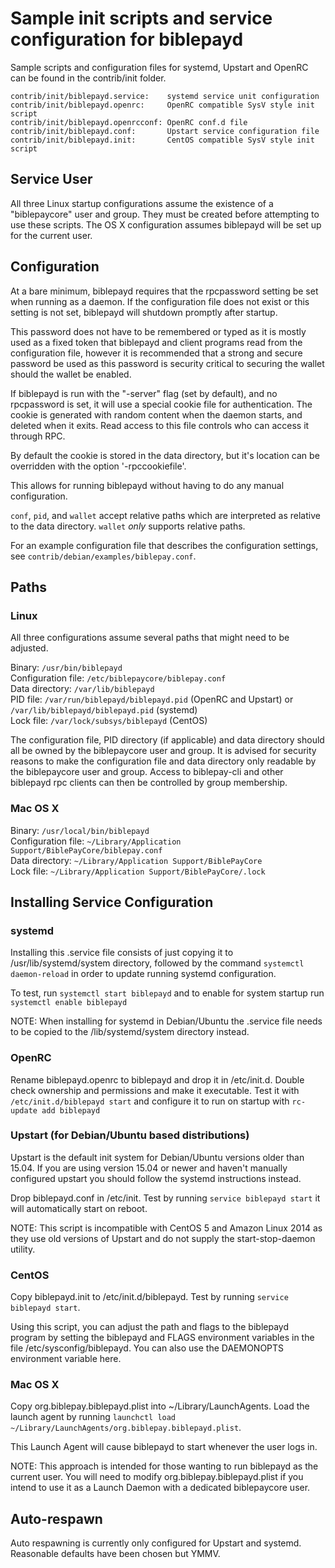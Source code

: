 ﻿Sample init scripts and service configuration for biblepayd
==========================================================

Sample scripts and configuration files for systemd, Upstart and OpenRC
can be found in the contrib/init folder.

    contrib/init/biblepayd.service:    systemd service unit configuration
    contrib/init/biblepayd.openrc:     OpenRC compatible SysV style init script
    contrib/init/biblepayd.openrcconf: OpenRC conf.d file
    contrib/init/biblepayd.conf:       Upstart service configuration file
    contrib/init/biblepayd.init:       CentOS compatible SysV style init script

Service User
---------------------------------

All three Linux startup configurations assume the existence of a "biblepaycore" user
and group.  They must be created before attempting to use these scripts.
The OS X configuration assumes biblepayd will be set up for the current user.

Configuration
---------------------------------

At a bare minimum, biblepayd requires that the rpcpassword setting be set
when running as a daemon.  If the configuration file does not exist or this
setting is not set, biblepayd will shutdown promptly after startup.

This password does not have to be remembered or typed as it is mostly used
as a fixed token that biblepayd and client programs read from the configuration
file, however it is recommended that a strong and secure password be used
as this password is security critical to securing the wallet should the
wallet be enabled.

If biblepayd is run with the "-server" flag (set by default), and no rpcpassword is set,
it will use a special cookie file for authentication. The cookie is generated with random
content when the daemon starts, and deleted when it exits. Read access to this file
controls who can access it through RPC.

By default the cookie is stored in the data directory, but it's location can be overridden
with the option '-rpccookiefile'.

This allows for running biblepayd without having to do any manual configuration.

`conf`, `pid`, and `wallet` accept relative paths which are interpreted as
relative to the data directory. `wallet` *only* supports relative paths.

For an example configuration file that describes the configuration settings,
see `contrib/debian/examples/biblepay.conf`.

Paths
---------------------------------

### Linux

All three configurations assume several paths that might need to be adjusted.

Binary:              `/usr/bin/biblepayd`  
Configuration file:  `/etc/biblepaycore/biblepay.conf`  
Data directory:      `/var/lib/biblepayd`  
PID file:            `/var/run/biblepayd/biblepayd.pid` (OpenRC and Upstart) or `/var/lib/biblepayd/biblepayd.pid` (systemd)  
Lock file:           `/var/lock/subsys/biblepayd` (CentOS)  

The configuration file, PID directory (if applicable) and data directory
should all be owned by the biblepaycore user and group.  It is advised for security
reasons to make the configuration file and data directory only readable by the
biblepaycore user and group.  Access to biblepay-cli and other biblepayd rpc clients
can then be controlled by group membership.

### Mac OS X

Binary:              `/usr/local/bin/biblepayd`  
Configuration file:  `~/Library/Application Support/BiblePayCore/biblepay.conf`  
Data directory:      `~/Library/Application Support/BiblePayCore`  
Lock file:           `~/Library/Application Support/BiblePayCore/.lock`  

Installing Service Configuration
-----------------------------------

### systemd

Installing this .service file consists of just copying it to
/usr/lib/systemd/system directory, followed by the command
`systemctl daemon-reload` in order to update running systemd configuration.

To test, run `systemctl start biblepayd` and to enable for system startup run
`systemctl enable biblepayd`

NOTE: When installing for systemd in Debian/Ubuntu the .service file needs to be copied to the /lib/systemd/system directory instead.

### OpenRC

Rename biblepayd.openrc to biblepayd and drop it in /etc/init.d.  Double
check ownership and permissions and make it executable.  Test it with
`/etc/init.d/biblepayd start` and configure it to run on startup with
`rc-update add biblepayd`

### Upstart (for Debian/Ubuntu based distributions)

Upstart is the default init system for Debian/Ubuntu versions older than 15.04. If you are using version 15.04 or newer and haven't manually configured upstart you should follow the systemd instructions instead.

Drop biblepayd.conf in /etc/init.  Test by running `service biblepayd start`
it will automatically start on reboot.

NOTE: This script is incompatible with CentOS 5 and Amazon Linux 2014 as they
use old versions of Upstart and do not supply the start-stop-daemon utility.

### CentOS

Copy biblepayd.init to /etc/init.d/biblepayd. Test by running `service biblepayd start`.

Using this script, you can adjust the path and flags to the biblepayd program by
setting the biblepayd and FLAGS environment variables in the file
/etc/sysconfig/biblepayd. You can also use the DAEMONOPTS environment variable here.

### Mac OS X

Copy org.biblepay.biblepayd.plist into ~/Library/LaunchAgents. Load the launch agent by
running `launchctl load ~/Library/LaunchAgents/org.biblepay.biblepayd.plist`.

This Launch Agent will cause biblepayd to start whenever the user logs in.

NOTE: This approach is intended for those wanting to run biblepayd as the current user.
You will need to modify org.biblepay.biblepayd.plist if you intend to use it as a
Launch Daemon with a dedicated biblepaycore user.

Auto-respawn
-----------------------------------

Auto respawning is currently only configured for Upstart and systemd.
Reasonable defaults have been chosen but YMMV.
